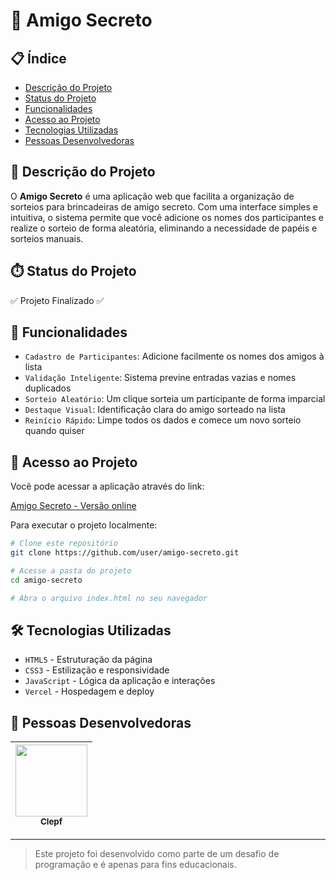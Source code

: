 ﻿# 🎁 Amigo Secreto


  



  
  
  
  


## 📋 Índice

* [Descrição do Projeto](#-descrição-do-projeto)
* [Status do Projeto](#%EF%B8%8F-status-do-projeto)
* [Funcionalidades](#-funcionalidades)
* [Acesso ao Projeto](#-acesso-ao-projeto)
* [Tecnologias Utilizadas](#%EF%B8%8F-tecnologias-utilizadas)
* [Pessoas Desenvolvedoras](#-pessoas-desenvolvedoras)


## 📝 Descrição do Projeto

O **Amigo Secreto** é uma aplicação web que facilita a organização de sorteios para brincadeiras de amigo secreto. Com uma interface simples e intuitiva, o sistema permite que você adicione os nomes dos participantes e realize o sorteio de forma aleatória, eliminando a necessidade de papéis e sorteios manuais.

## ⏱️ Status do Projeto

  ✅ Projeto Finalizado ✅


## 🔨 Funcionalidades

- `Cadastro de Participantes`: Adicione facilmente os nomes dos amigos à lista
- `Validação Inteligente`: Sistema previne entradas vazias e nomes duplicados
- `Sorteio Aleatório`: Um clique sorteia um participante de forma imparcial
- `Destaque Visual`: Identificação clara do amigo sorteado na lista
- `Reinício Rápido`: Limpe todos os dados e comece um novo sorteio quando quiser

## 🔗 Acesso ao Projeto

Você pode acessar a aplicação através do link:

[Amigo Secreto - Versão online](https://challenge-amigo-secreto-ebon-alpha.vercel.app)

Para executar o projeto localmente:

```bash
# Clone este repositório
git clone https://github.com/user/amigo-secreto.git

# Acesse a pasta do projeto
cd amigo-secreto

# Abra o arquivo index.html no seu navegador
```

## 🛠️ Tecnologias Utilizadas

- `HTML5` - Estruturação da página
- `CSS3` - Estilização e responsividade
- `JavaScript` - Lógica da aplicação e interações
- `Vercel` - Hospedagem e deploy

## 👥 Pessoas Desenvolvedoras
| [<img loading="lazy" src="https://avatars.githubusercontent.com/u/88713149?s=400&u=4104bd7a1fb2143ecf5d1470b0c829bc5898c250&v=4" width=115><br><sub>Clepf</sub>](https://github.com/Clepf) |
| :---: |
---

> Este projeto foi desenvolvido como parte de um desafio de programação e é apenas para fins educacionais.
